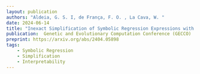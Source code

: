 ```yaml
---
layout: publication
authors: "Aldeia, G. S. I, de França, F. O. , La Cava, W. "
date: 2024-06-14
title: "Inexact Simplification of Symbolic Regression Expressions with Locality-sensitive Hashing"
publication:  Genetic and Evolutionary Computation Conference (GECCO)
preprint: https://arxiv.org/abs/2404.05898
tags:
    - Symbolic Regression
    - Simplification
    - Interpretability
---
```

